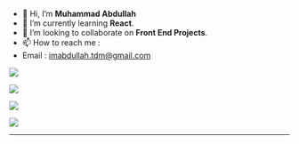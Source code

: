 - 👋 Hi, I’m **Muhammad Abdullah**
- 🌱 I’m currently learning **React**.
- 💞️ I’m looking to collaborate on **Front End Projects**.
- 📫 How to reach me :
- Email : imabdullah.tdm@gmail.com  

<!---
abdullah-dev5/abdullah-dev5 is a ✨ special ✨ repository because its `README.md` (this file) appears on your GitHub profile.
You can click the Preview link to take a look at your changes.
--->
![](http://github-profile-summary-cards.vercel.app/api/cards/profile-details?username=abdullah-dev5&theme=nord_bright)<br/>

![](https://github-readme-streak-stats.herokuapp.com/?user=abdullah-dev5&theme=prussian&hide_border=false)<br/>

![](https://github-readme-stats.vercel.app/api/top-langs/?username=abdullah-dev5&theme=prussian&hide_border=false&include_all_commits=false&count_private=false&layout=compact)<br>

![](https://visitcount.itsvg.in/api?id=abdullah-dev5&icon=9&color=0)

---
 
